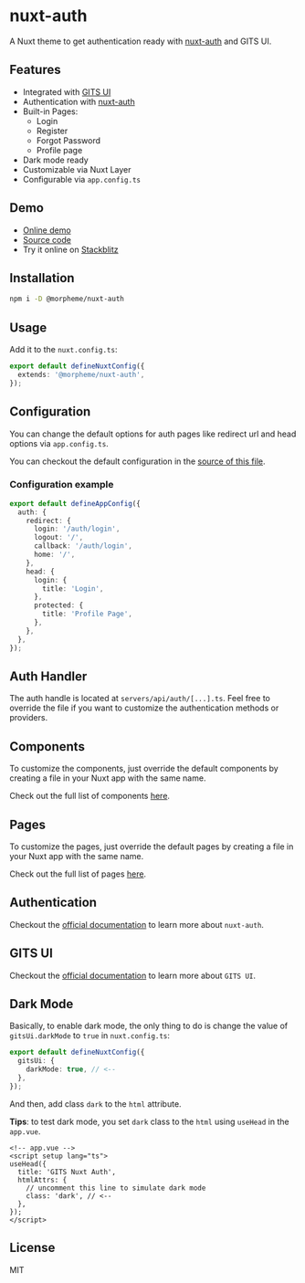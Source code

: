 # nuxt-auth

A Nuxt theme to get authentication ready with [nuxt-auth](https://sidebase.io/nuxt-auth/getting-started) and GITS UI.

## Features

- Integrated with [GITS UI](https://gitsindonesia.github.io/ui-component/)
- Authentication with [nuxt-auth](https://sidebase.io/nuxt-auth/getting-started)
- Built-in Pages:
  - Login
  - Register
  - Forgot Password
  - Profile page
- Dark mode ready
- Customizable via Nuxt Layer
- Configurable via `app.config.ts`

## Demo

- [Online demo](https://gits-nuxt-auth.vercel.app/)
- [Source code](https://github.com/gitsindonesia/ui-component/tree/main/starter/nuxt-auth)
- Try it online on [Stackblitz](https://stackblitz.com/github/gitsindonesia/ui-component/tree/main/starter/nuxt-auth)

## Installation

```bash
npm i -D @morpheme/nuxt-auth
```

## Usage

Add it to the `nuxt.config.ts`:

```ts
export default defineNuxtConfig({
  extends: '@morpheme/nuxt-auth',
});
```

## Configuration

You can change the default options for auth pages like redirect url and head options via `app.config.ts`.

You can checkout the default configuration in the [source of this file](https://github.com/gitsindonesia/ui-component/tree/main/starter/nuxt-auth/app.config.ts).

### Configuration example

```ts
export default defineAppConfig({
  auth: {
    redirect: {
      login: '/auth/login',
      logout: '/',
      callback: '/auth/login',
      home: '/',
    },
    head: {
      login: {
        title: 'Login',
      },
      protected: {
        title: 'Profile Page',
      },
    },
  },
});
```

## Auth Handler

The auth handle is located at `servers/api/auth/[...].ts`. Feel free to override the file if you want to customize the authentication methods or providers.

## Components

To customize the components, just override the default components by creating a file in your Nuxt app with the same name.

Check out the full list of components [here](https://github.com/gitsindonesia/ui-component/tree/main/starter/nuxt-auth/components).

## Pages

To customize the pages, just override the default pages by creating a file in your Nuxt app with the same name.

Check out the full list of pages [here](https://github.com/gitsindonesia/ui-component/tree/main/starter/nuxt-auth/pages).

## Authentication

Checkout the [official documentation](https://sidebase.io/nuxt-auth/getting-started) to learn more about `nuxt-auth`.

## GITS UI

Checkout the [official documentation](https://gitsindonesia.github.io/ui-component/) to
learn more about `GITS UI`.

## Dark Mode

Basically, to enable dark mode, the only thing to do is change the value of `gitsUi.darkMode` to `true` in `nuxt.config.ts`:
  
```ts
export default defineNuxtConfig({
  gitsUi: {
    darkMode: true, // <--
  },
});
```

And then, add class `dark` to the `html` attribute.

**Tips**: to test dark mode, you set `dark` class to the `html` using `useHead` in the `app.vue`.

```vue
<!-- app.vue -->
<script setup lang="ts">
useHead({
  title: 'GITS Nuxt Auth',
  htmlAttrs: {
    // uncomment this line to simulate dark mode
    class: 'dark', // <--
  },
});
</script>
```



## License

MIT
